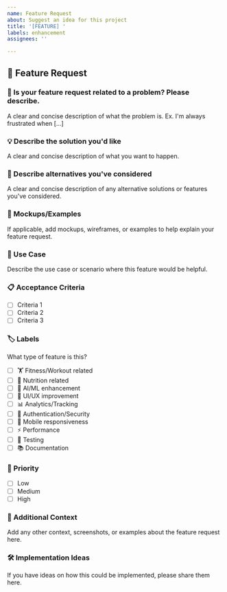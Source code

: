 ```yaml
---
name: Feature Request
about: Suggest an idea for this project
title: '[FEATURE] '
labels: enhancement
assignees: ''

---
```


## 🚀 Feature Request

### 📝 Is your feature request related to a problem? Please describe.
A clear and concise description of what the problem is. Ex. I'm always frustrated when [...]

### 💡 Describe the solution you'd like
A clear and concise description of what you want to happen.

### 🔄 Describe alternatives you've considered
A clear and concise description of any alternative solutions or features you've considered.

### 📸 Mockups/Examples
If applicable, add mockups, wireframes, or examples to help explain your feature request.

### 🎯 Use Case
Describe the use case or scenario where this feature would be helpful.

### 📋 Acceptance Criteria
- [ ] Criteria 1
- [ ] Criteria 2
- [ ] Criteria 3

### 🏷️ Labels
What type of feature is this?
- [ ] 🏋️ Fitness/Workout related
- [ ] 🥗 Nutrition related
- [ ] 🤖 AI/ML enhancement
- [ ] 🎨 UI/UX improvement
- [ ] 📊 Analytics/Tracking
- [ ] 🔐 Authentication/Security
- [ ] 📱 Mobile responsiveness
- [ ] ⚡ Performance
- [ ] 🧪 Testing
- [ ] 📚 Documentation

### 🎯 Priority
- [ ] Low
- [ ] Medium
- [ ] High

### 📝 Additional Context
Add any other context, screenshots, or examples about the feature request here.

### 🛠️ Implementation Ideas
If you have ideas on how this could be implemented, please share them here.
